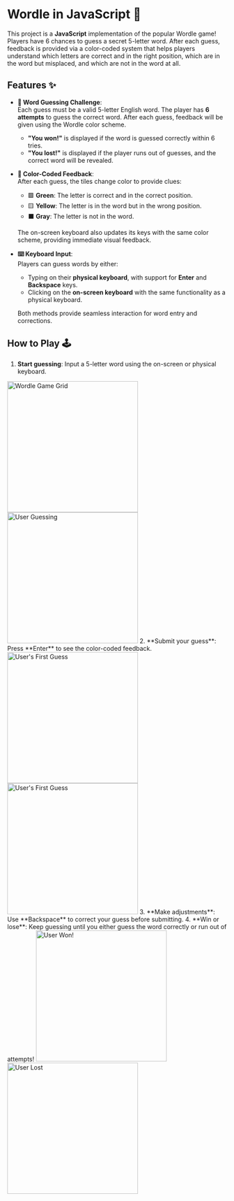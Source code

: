# Wordle in JavaScript 🚀

This project is a **JavaScript** implementation of the popular Wordle game! Players have 6 chances to guess a secret 5-letter word. After each guess, feedback is provided via a color-coded system that helps players understand which letters are correct and in the right position, which are in the word but misplaced, and which are not in the word at all.

## Features ✨

- **🎯 Word Guessing Challenge**:  
  Each guess must be a valid 5-letter English word. The player has **6 attempts** to guess the correct word. After each guess, feedback will be given using the Wordle color scheme.  
  - **"You won!"** is displayed if the word is guessed correctly within 6 tries.  
  - **"You lost!"** is displayed if the player runs out of guesses, and the correct word will be revealed.

- **🎨 Color-Coded Feedback**:  
  After each guess, the tiles change color to provide clues:
  - 🟩 **Green**: The letter is correct and in the correct position.
  - 🟨 **Yellow**: The letter is in the word but in the wrong position.
  - ⬛ **Gray**: The letter is not in the word.
    
  The on-screen keyboard also updates its keys with the same color scheme, providing immediate visual feedback.

- **⌨️ Keyboard Input**:  
  Players can guess words by either:
  - Typing on their **physical keyboard**, with support for **Enter** and **Backspace** keys.
  - Clicking on the **on-screen keyboard** with the same functionality as a physical keyboard.
  
  Both methods provide seamless interaction for word entry and corrections.

## How to Play 🕹️

1. **Start guessing**: Input a 5-letter word using the on-screen or physical keyboard.
  <img src="images/blank.png" alt="Wordle Game Grid" width="300">
  <img src="images/typing_words.png" alt="User Guessing" width="300">
2. **Submit your guess**: Press **Enter** to see the color-coded feedback.
  <img src="images/one_guess.png" alt="User's First Guess" width="300">
  <img src="images/second_guess.png" alt="User's First Guess" width="300">
3. **Make adjustments**: Use **Backspace** to correct your guess before submitting.
4. **Win or lose**: Keep guessing until you either guess the word correctly or run out of attempts!
  <img src="images/win.png" alt="User Won!" width="300">
  <img src="images/lost.png" alt="User Lost" width="300">
